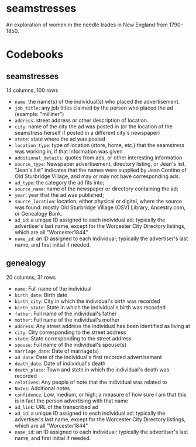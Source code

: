 # seamstresses

An exploration of women in the needle trades in New England from 1790-1850.

# Codebooks

## seamstresses

14 columns, 100 rows

* `name`: the name(s) of the individual(s) who placed the advertisement.
* `job_title`: any job titles claimed by the person who placed the ad (example: "milliner")
* `address`: street address or other description of location.
* `city`: name of the city the ad was posted in (or the location of the seamstress herself if posted in a different city's newspaper) 
* `state`: state where the ad was posted
* `location_type`: type of location (store, home, etc.) that the seamstress was working in, if that information was given
* `additional_details`: quotes from ads, or other interesting information
* `source_type`: Newspaper advertisement, directory listing, or Jean's list. "Jean's list" indicates that the names were supplied by Jean Contino of Old Sturbridge Village, and may or may not have corresponding ads. 
* `ad_type`: the category the ad fits into; 
* `source_name`: name of the newspaper or directory containing the ad;
* `year`: year that the ad was published;
* `source_location`: location, either physical or digital, where the source was found: mostly Old Sturbridge Village (OSV) Library, Ancestry.com, or Genealogy Bank.
* `ad_id`: a unique ID assigned to each individual ad; typically the advertiser's last name, except for the Worcester City Directory listings, which are all "Worcester1844"
* `name_id`: an ID assigned to each individual; typically the advertiser's last name, and first initial if needed. 

## genealogy

20 columns, 31 rows

* `name`: Full name of the individual
* `birth_date`: Birth date
* `birth_city`: City in which the individual's birth was recorded
* `birth_state`: State in which the individual's birth was recorded
* `father`: Full name of the individual's father
* `mother`: Full name of the individual's mother
* `address`: Any street address the individual has been identified as living at
* `city`: City corresponding to the street address
* `state`: State corresponding to the street address
* `spouse`: Full name of the individual's spouse(s)
* `marriage_date`: Date of marriage(s)
* `ad_date`: Date of the individual's first recorded advertisement
* `death_date`: Date of individual's death
* `death_place`: Town and state in which the individual's death was recorded
* `relatives`: Any people of note that the individual was related to
* `Notes`: Additional notes 
* `confidence`: Low, medium, or high; a measure of how sure I am that this is in fact the person advertising with that name
* `ad_link`: URL of the transcribed ad
* `ad_id`: a unique ID assigned to each individual ad; typically the advertiser's last name, except for the Worcester City Directory listings, which are all "Worcester1844"
* `name_id`: an ID assigned to each individual; typically the advertiser's last name, and first initial if needed. 


